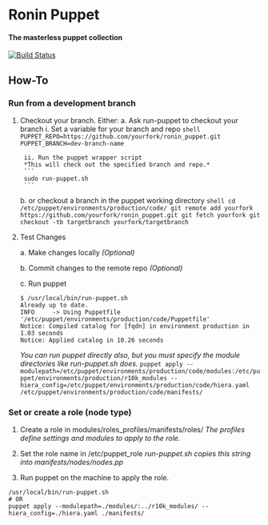 # Ronin Puppet
#### The masterless puppet collection
[![Build Status](https://travis-ci.com/mozilla-platform-ops/ronin_puppet.svg?branch=master)](https://travis-ci.com/mozilla-platform-ops/ronin_puppet)

## How-To

### Run from a development branch

1. Checkout your branch. Either:
    a. Ask run-puppet to checkout your branch
        i. Set a variable for your branch and repo
        ```shell
        PUPPET_REPO=https://github.com/yourfork/ronin_puppet.git
        PUPPET_BRANCH=dev-branch-name
        ```
        
        ii. Run the puppet wrapper script
        *This will check out the specified branch and repo.*
        ```
        sudo run-puppet.sh
        ```
        
    b. or checkout a branch in the puppet working directory
        ```shell
        cd /etc/puppet/environments/production/code/
        git remote add yourfork https://github.com/yourfork/ronin_puppet.git
        git fetch yourfork
        git checkout -tb targetbranch yourfork/targetbranch
        ```

2. Test Changes

    a. Make changes locally *(Optional)*

    b. Commit changes to the remote repo *(Optional)*

    c.  Run puppet
    ```shell
    $ /usr/local/bin/run-puppet.sh
    Already up to date.
    INFO	 -> Using Puppetfile '/etc/puppet/environments/production/code/Puppetfile'
    Notice: Compiled catalog for [fqdn] in environment production in 1.03 seconds
    Notice: Applied catalog in 10.26 seconds
    ```
    *You can run puppet directly also, but you must specify the module directories like run-puppet.sh does.*
        ```
        puppet apply --modulepath=/etc/puppet/environments/production/code/modules:/etc/puppet/environments/production/r10k_modules --hiera_config=/etc/puppet/environments/production/code/hiera.yaml /etc/puppet/environments/production/code/manifests/
        ```

### Set or create a role (node type)

1. Create a role in modules/roles_profiles/manifests/roles/
*The profiles define settings and modules to apply to the role.*

2. Set the role name in /etc/puppet_role
*run-puppet.sh copies this string into manifests/nodes/nodes.pp*

3. Run puppet on the machine to apply the role.
```
/usr/local/bin/run-puppet.sh
# OR
puppet apply --modulepath=./modules/:../r10k_modules/ --hiera_config=./hiera.yaml ./manifests/
```
